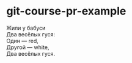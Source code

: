 # git-course-pr-example

Жили у бабуси  
Два весёлых гуся:  
Один — red,  
Другой — white,  
Два весёлых гуся.  
